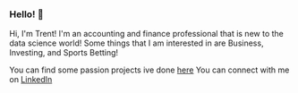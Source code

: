 ### Hello! 👋

Hi, I'm Trent! I'm an accounting and finance professional that is new to the data science world! Some things that I am interested in are Business, Investing, and Sports Betting!


You can find some passion projects ive done [here](https://tmbern.github.io/)
You can connect with me on [LinkedIn](https://www.linkedin.com/in/trent-bernhisel-0024/)
